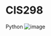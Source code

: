 # CIS298
 Python
![image](https://github.com/user-attachments/assets/b361c80f-ffae-4564-9d0e-b9e86cfcad58)
